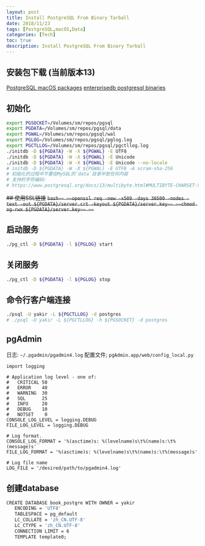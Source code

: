 ```yaml
---
layout: post
title: Install PostgreSQL From Binary Tarball
date: 2018/11/23
tags: [PostgreSQL,macOS,Data]
categories: [Tech]
toc: true
description: Install PostgreSQL From Binary Tarball
---
```


## 安装包下载 (当前版本13)

[PostgreSQL macOS packages](https://www.postgresql.org/download/macosx/)
[enterprisedb postgresql binaries](https://www.enterprisedb.com/download-postgresql-binaries)

## 初始化
```bash
export PGSOCKET=/Volumes/sm/repos/pgsql
export PGDATA=/Volumes/sm/repos/pgsql/data
export PGWAL=/Volumes/sm/repos/pgsql/wal
export PGLOG=/Volumes/sm/repos/pgsql/pglog.log
export PGCTLLOG=/Volumes/sm/repos/pgsql/pgctllog.log
./initdb -D ${PGDATA} -W -X ${PGWAL} -E UTF8
./initdb -D ${PGDATA} -W -X ${PGWAL} -E Unicode
./initdb -D ${PGDATA} -W -X ${PGWAL} -E Unicode --no-locale
# initdb -D ${PGDATA} -W -X ${PGWAL} -E UTF8 -A scram-sha-256
# 初始化的过程中不要在MySQL的`data`目录中放任何内容
# 支持的字符编码:
# https://www.postgresql.org/docs/13/multibyte.html#MULTIBYTE-CHARSET-SUPPORTED
```

~~## 使用SSL链接~~
~~```bash~~
~~openssl req -new -x509 -days 36500 -nodes -text -out ${PGDATA}/server.crt -keyout ${PGDATA}/server.key~~
~~chmod og-rwx ${PGDATA}/server.key~~
~~```~~

## 启动服务
```bash
./pg_ctl -D ${PGDATA} -l ${PGLOG} start
```

## 关闭服务
```bash
./pg_ctl -D ${PGDATA} -l ${PGLOG} stop
```

## 命令行客户端连接
```bash
./psql -U yakir -L ${PGCTLLOG} -d postgres
# ./psql -U yakir -L ${PGCTLLOG} -h ${PGSOCKET} -d postgres
```

## pgAdmin
日志: `~/.pgadmin/pgadmin4.log`
配置文件; `pgAdmin.app/web/config_local.py`
```properties
import logging

# Application log level - one of:
#   CRITICAL 50
#   ERROR    40
#   WARNING  30
#   SQL      25
#   INFO     20
#   DEBUG    10
#   NOTSET    0
CONSOLE_LOG_LEVEL = logging.DEBUG
FILE_LOG_LEVEL = logging.DEBUG

# Log format.
CONSOLE_LOG_FORMAT = '%(asctime)s: %(levelname)s\t%(name)s:\t%(message)s'
FILE_LOG_FORMAT = '%(asctime)s: %(levelname)s\t%(name)s:\t%(message)s'

# Log file name
LOG_FILE = '/desired/path/to/pgadmin4.log'
```

## 创建database
```bash
CREATE DATABASE book_postgre WITH OWNER = yakir 
   ENCODING = 'UTF8' 
   TABLESPACE = pg_default 
   LC_COLLATE = 'zh_CN.UTF-8' 
   LC_CTYPE = 'zh_CN.UTF-8' 
   CONNECTION LIMIT = 6
   TEMPLATE template0;
```

